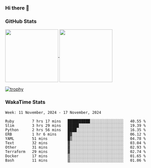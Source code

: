 ### Hi there 👋

### GitHub Stats

<a href="https://github.com/anuraghazra/github-readme-stats">
  <img align="center" height="170px" src="https://github-readme-stats.vercel.app/api/top-langs/?username=tksfjt1024&layout=compact&count_private=true&show_icons=true&show_icons=true&theme=graywhite" />
</a>
<a href="https://github.com/anuraghazra/github-readme-stats">
  <img align="center" height="170px" src="https://github-readme-stats.vercel.app/api?username=tksfjt1024&count_private=true&show_icons=true&show_icons=true&theme=graywhite" />
</a>

[![trophy](https://github-profile-trophy.vercel.app/?username=tksfjt1024)](https://github.com/ryo-ma/github-profile-trophy)

### WakaTime Stats

<!--START_SECTION:waka-->
```text
Week: 11 November, 2024 - 17 November, 2024

Ruby        7 hrs 17 mins   ██████████░░░░░░░░░░░░░░░   40.55 % 
Slim        3 hrs 29 mins   █████░░░░░░░░░░░░░░░░░░░░   19.39 % 
Python      2 hrs 56 mins   ████░░░░░░░░░░░░░░░░░░░░░   16.35 % 
ERB         1 hr 6 mins     █▓░░░░░░░░░░░░░░░░░░░░░░░   06.12 % 
YAML        51 mins         █▒░░░░░░░░░░░░░░░░░░░░░░░   04.78 % 
Text        32 mins         ▓░░░░░░░░░░░░░░░░░░░░░░░░   03.04 % 
Other       31 mins         ▓░░░░░░░░░░░░░░░░░░░░░░░░   02.93 % 
Terraform   29 mins         ▓░░░░░░░░░░░░░░░░░░░░░░░░   02.74 % 
Docker      17 mins         ▒░░░░░░░░░░░░░░░░░░░░░░░░   01.65 % 
Bash        11 mins         ▒░░░░░░░░░░░░░░░░░░░░░░░░   01.06 % 
```
<!--END_SECTION:waka-->
